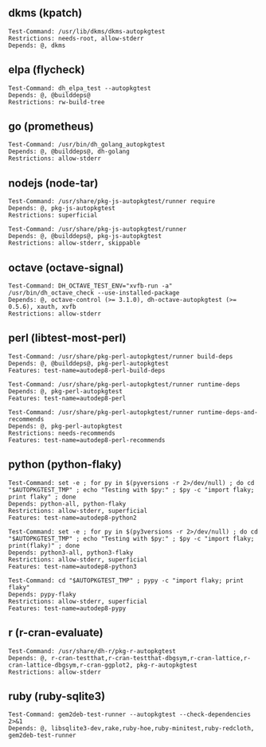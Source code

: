 
## dkms (kpatch)

    Test-Command: /usr/lib/dkms/dkms-autopkgtest
    Restrictions: needs-root, allow-stderr
    Depends: @, dkms

## elpa (flycheck)

    Test-Command: dh_elpa_test --autopkgtest
    Depends: @, @builddeps@
    Restrictions: rw-build-tree

## go (prometheus)

    Test-Command: /usr/bin/dh_golang_autopkgtest
    Depends: @, @builddeps@, dh-golang
    Restrictions: allow-stderr

## nodejs (node-tar)

    Test-Command: /usr/share/pkg-js-autopkgtest/runner require
    Depends: @, pkg-js-autopkgtest
    Restrictions: superficial

    Test-Command: /usr/share/pkg-js-autopkgtest/runner
    Depends: @, @builddeps@, pkg-js-autopkgtest
    Restrictions: allow-stderr, skippable

## octave (octave-signal)

    Test-Command: DH_OCTAVE_TEST_ENV="xvfb-run -a" /usr/bin/dh_octave_check --use-installed-package
    Depends: @, octave-control (>= 3.1.0), dh-octave-autopkgtest (>= 0.5.6), xauth, xvfb
    Restrictions: allow-stderr

## perl (libtest-most-perl)

    Test-Command: /usr/share/pkg-perl-autopkgtest/runner build-deps
    Depends: @, @builddeps@, pkg-perl-autopkgtest
    Features: test-name=autodep8-perl-build-deps
    
    Test-Command: /usr/share/pkg-perl-autopkgtest/runner runtime-deps
    Depends: @, pkg-perl-autopkgtest
    Features: test-name=autodep8-perl
    
    Test-Command: /usr/share/pkg-perl-autopkgtest/runner runtime-deps-and-recommends
    Depends: @, pkg-perl-autopkgtest
    Restrictions: needs-recommends
    Features: test-name=autodep8-perl-recommends

## python (python-flaky)

    Test-Command: set -e ; for py in $(pyversions -r 2>/dev/null) ; do cd "$AUTOPKGTEST_TMP" ; echo "Testing with $py:" ; $py -c "import flaky; print flaky" ; done
    Depends: python-all, python-flaky
    Restrictions: allow-stderr, superficial
    Features: test-name=autodep8-python2
    
    Test-Command: set -e ; for py in $(py3versions -r 2>/dev/null) ; do cd "$AUTOPKGTEST_TMP" ; echo "Testing with $py:" ; $py -c "import flaky; print(flaky)" ; done
    Depends: python3-all, python3-flaky
    Restrictions: allow-stderr, superficial
    Features: test-name=autodep8-python3
    
    Test-Command: cd "$AUTOPKGTEST_TMP" ; pypy -c "import flaky; print flaky"
    Depends: pypy-flaky
    Restrictions: allow-stderr, superficial
    Features: test-name=autodep8-pypy
    

## r (r-cran-evaluate)

    Test-Command: /usr/share/dh-r/pkg-r-autopkgtest
    Depends: @, r-cran-testthat,r-cran-testthat-dbgsym,r-cran-lattice,r-cran-lattice-dbgsym,r-cran-ggplot2, pkg-r-autopkgtest
    Restrictions: allow-stderr

## ruby (ruby-sqlite3)

    Test-Command: gem2deb-test-runner --autopkgtest --check-dependencies 2>&1
    Depends: @, libsqlite3-dev,rake,ruby-hoe,ruby-minitest,ruby-redcloth, gem2deb-test-runner

